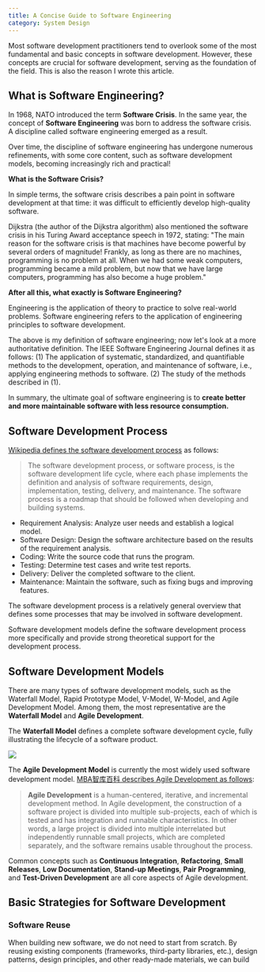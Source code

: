 ```yaml
---
title: A Concise Guide to Software Engineering
category: System Design
---
```


Most software development practitioners tend to overlook some of the most fundamental and basic concepts in software development. However, these concepts are crucial for software development, serving as the foundation of the field. This is also the reason I wrote this article.

## What is Software Engineering?

In 1968, NATO introduced the term **Software Crisis**. In the same year, the concept of **Software Engineering** was born to address the software crisis. A discipline called software engineering emerged as a result.

Over time, the discipline of software engineering has undergone numerous refinements, with some core content, such as software development models, becoming increasingly rich and practical!

**What is the Software Crisis?**

In simple terms, the software crisis describes a pain point in software development at that time: it was difficult to efficiently develop high-quality software.

Dijkstra (the author of the Dijkstra algorithm) also mentioned the software crisis in his Turing Award acceptance speech in 1972, stating: "The main reason for the software crisis is that machines have become powerful by several orders of magnitude! Frankly, as long as there are no machines, programming is no problem at all. When we had some weak computers, programming became a mild problem, but now that we have large computers, programming has also become a huge problem."

**After all this, what exactly is Software Engineering?**

Engineering is the application of theory to practice to solve real-world problems. Software engineering refers to the application of engineering principles to software development.

The above is my definition of software engineering; now let's look at a more authoritative definition. The IEEE Software Engineering Journal defines it as follows: (1) The application of systematic, standardized, and quantifiable methods to the development, operation, and maintenance of software, i.e., applying engineering methods to software. (2) The study of the methods described in (1).

In summary, the ultimate goal of software engineering is to **create better and more maintainable software with less resource consumption.**

## Software Development Process

[Wikipedia defines the software development process](https://zh.wikipedia.org/wiki/%E8%BD%AF%E4%BB%B6%E5%BC%80%E5%8F%91%E8%BF%87%E7%A8%8B) as follows:

> The software development process, or software process, is the software development life cycle, where each phase implements the definition and analysis of software requirements, design, implementation, testing, delivery, and maintenance. The software process is a roadmap that should be followed when developing and building systems.

- Requirement Analysis: Analyze user needs and establish a logical model.
- Software Design: Design the software architecture based on the results of the requirement analysis.
- Coding: Write the source code that runs the program.
- Testing: Determine test cases and write test reports.
- Delivery: Deliver the completed software to the client.
- Maintenance: Maintain the software, such as fixing bugs and improving features.

The software development process is a relatively general overview that defines some processes that may be involved in software development.

Software development models define the software development process more specifically and provide strong theoretical support for the development process.

## Software Development Models

There are many types of software development models, such as the Waterfall Model, Rapid Prototype Model, V-Model, W-Model, and Agile Development Model. Among them, the most representative are the **Waterfall Model** and **Agile Development**.

The **Waterfall Model** defines a complete software development cycle, fully illustrating the lifecycle of a software product.

![](https://oss.javaguide.cn/github/javaguide/system-design/schedule-task/up-264f2750a3d30366e36c375ec3a30ec2775.png)

The **Agile Development Model** is currently the most widely used software development model. [MBA智库百科 describes Agile Development as follows](https://wiki.mbalib.com/wiki/%E6%95%8F%E6%8D%B7%E5%BC%80%E5%8F%91):

> **Agile Development** is a human-centered, iterative, and incremental development method. In Agile development, the construction of a software project is divided into multiple sub-projects, each of which is tested and has integration and runnable characteristics. In other words, a large project is divided into multiple interrelated but independently runnable small projects, which are completed separately, and the software remains usable throughout the process.

Common concepts such as **Continuous Integration**, **Refactoring**, **Small Releases**, **Low Documentation**, **Stand-up Meetings**, **Pair Programming**, and **Test-Driven Development** are all core aspects of Agile development.

## Basic Strategies for Software Development

### Software Reuse

When building new software, we do not need to start from scratch. By reusing existing components (frameworks, third-party libraries, etc.), design patterns, design principles, and other ready-made materials, we can build
